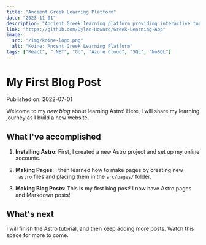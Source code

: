 ```yaml
---
title: "Ancient Greek Learning Platform"
date: "2023-11-01"
description: "Ancient Greek learning platform providing interactive tools to enhance comprehension and vocabulary acquisition."
link: "https://github.com/Dylan-Howard/Greek-Learning-App"
image:
  src: "/img/koine-logo.png"
  alt: "Koine: Ancent Greek Learning Platform"
tags: ["React", ".NET", "Go", "Azure Cloud", "SQL", "NoSQL"]
---
```


<!-- • -->

# My First Blog Post

Published on: 2022-07-01

Welcome to my _new blog_ about learning Astro! Here, I will share my learning journey as I build a new website.

## What I've accomplished

1. **Installing Astro**: First, I created a new Astro project and set up my online accounts.

2. **Making Pages**: I then learned how to make pages by creating new `.astro` files and placing them in the `src/pages/` folder.

3. **Making Blog Posts**: This is my first blog post! I now have Astro pages and Markdown posts!

## What's next

I will finish the Astro tutorial, and then keep adding more posts. Watch this space for more to come.
